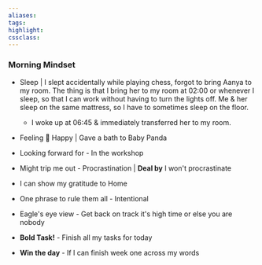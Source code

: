 ```yaml
---
aliases:  
tags:
highlight:  
cssclass:
---
```


### Morning Mindset
- Sleep | I slept accidentally while playing chess, forgot to bring Aanya to my room. The thing is that I bring her to my room at 02:00 or whenever I sleep, so that I can work without having to turn the lights off. Me & her sleep on the same mattress, so I have to sometimes sleep on the floor. 
	- I woke up at 06:45 & immediately transferred her to my room.
- Feeling 🥳 Happy | Gave a bath to Baby Panda

- Looking forward for - In the workshop
- Might trip me out - Procrastination |  **Deal by**  I won't procrastinate
- I can show my gratitude to Home

- One phrase to rule them all - Intentional
- Eagle's eye view - Get back on track it's high time or else you are nobody
- **Bold Task!** - Finish all my tasks for today
- **Win the day** - If I can finish week one across my words